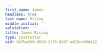```yaml
---
first_name: James
headless: true
last_name: Rising
middle_initial: ''
salutation: ''
title: James Rising
type: instructor
uid: 847ba2b9-d810-11f3-02d7-a829ccd0da22
---
```

